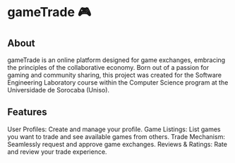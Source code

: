 # gameTrade 🎮

## About

gameTrade is an online platform designed for game exchanges, embracing the principles of the collaborative economy. Born out of a passion for gaming and community sharing, this project was created for the Software Engineering Laboratory course within the Computer Science program at the Universidade de Sorocaba (Uniso).

## Features

User Profiles: Create and manage your profile.
Game Listings: List games you want to trade and see available games from others.
Trade Mechanism: Seamlessly request and approve game exchanges.
Reviews & Ratings: Rate and review your trade experience.
